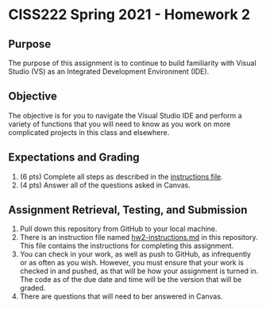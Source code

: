 # CISS222 Spring 2021 - Homework 2

## Purpose
The purpose of this assignment is to continue to build familiarity with Visual Studio (VS) as an Integrated Development Environment (IDE).

## Objective
The objective is for you to navigate the Visual Studio IDE and perform a variety of functions that you will need to know as you work on more complicated projects in this class and elsewhere.

## Expectations and Grading
1. (6 pts) Complete all steps as described in the [instructions file](hw2-instructions.md). 
1. (4 pts) Answer all of the questions asked in Canvas.

## Assignment Retrieval, Testing, and Submission
1. Pull down this repository from GitHub to your local machine.
1. There is an instruction file named [hw2-instructions.md](hw2-instructions.md) in this repository. This file contains the instructions for completing this assignment.
1. You can check in your work, as well as push to GitHub, as infrequently or as often as you wish. However, you must ensure that your work is checked in and pushed, as that will be how your assignment is turned in. The code as of the due date and time will be the version that will be graded.
1. There are questions that will need to ber answered in Canvas.
